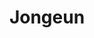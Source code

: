 ---
layout: home
home_text: It's funny how day by day nothing changes, but when you look back, everything is different. - C.S. Lewis
introduction: A CSED student and an NLP developer.
title: Jongeun
---